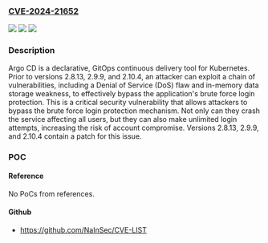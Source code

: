### [CVE-2024-21652](https://cve.mitre.org/cgi-bin/cvename.cgi?name=CVE-2024-21652)
![](https://img.shields.io/static/v1?label=Product&message=argo-cd&color=blue)
![](https://img.shields.io/static/v1?label=Version&message=%3D%20%3C%202.8.13%20&color=brighgreen)
![](https://img.shields.io/static/v1?label=Vulnerability&message=CWE-307%3A%20Improper%20Restriction%20of%20Excessive%20Authentication%20Attempts&color=brighgreen)

### Description

Argo CD is a declarative, GitOps continuous delivery tool for Kubernetes. Prior to versions 2.8.13, 2.9.9, and 2.10.4, an attacker can exploit a chain of vulnerabilities, including a Denial of Service (DoS) flaw and in-memory data storage weakness, to effectively bypass the application's brute force login protection. This is a critical security vulnerability that allows attackers to bypass the brute force login protection mechanism. Not only can they crash the service affecting all users, but they can also make unlimited login attempts, increasing the risk of account compromise. Versions 2.8.13, 2.9.9, and 2.10.4 contain a patch for this issue.

### POC

#### Reference
No PoCs from references.

#### Github
- https://github.com/NaInSec/CVE-LIST

